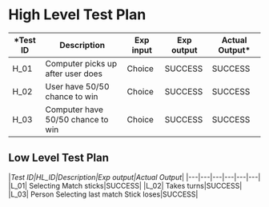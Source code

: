 #  High Level Test Plan

|*Test ID|Description|Exp input|Exp output|Actual Output*|
|----|----|----|---|---|
|H_01| Computer picks up after user does|	Choice|SUCCESS|	SUCCESS
|H_02| User have 50/50 chance to win|	Choice|	SUCCESS|	SUCCESS
|H_03| Computer have 50/50 chance to win|	Choice|	SUCCESS|	SUCCESS

## Low Level Test Plan

|*Test ID|HL_ID|Description|Exp output|Actual Output*|
|---|---|---|---|---|---|
|L_01| Selecting Match sticks|SUCCESS|
|L_02| Takes turns|SUCCESS|
|L_03| Person Selecting last match Stick loses|SUCCESS|	

